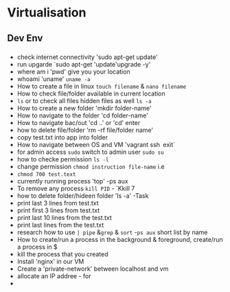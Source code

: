 # Virtualisation
## Dev Env
###

- check internet connectivity 'sudo apt-get update'
- run upgarde `sudo apt-get 'update'upgrade -y'
- where am i 'pwd' give you your location
- whoami 'uname' `uname -a`
- How to create a file in linux `touch filename` & `nano filename`
- How to check file/folder available in current location
- `ls` or to check all files hidden files as well `ls -a`
- How to create a new folder 'mkdir folder-name'
- How to navigate to the folder 'cd folder-name'
- How to navigate bac/out 'cd ..' or 'cd' enter
- how to delete file/folder 'rm -rf file/folder name'
- copy test.txt into app into folder
- How to navigate between OS and VM 'vagrant ssh` `exit`
- for admin access `sudo` switch to admin user `sudo su`
- how to checke permission `ls -l`
- change permission `chmod instruction file-name` i.e
- `chmod 700 test.text`
- currently running process 'top'
-ps aux
- To remove any process `kill PID` - `Kkill 7
- how to delete folder/hideen folder 'ls -a'
-Task
- print last 3 lines from test.txt
- print first 3 lines from test.txt
- print last 10 lines from the test.txt
- print last lines from the test.txt
- research how to use `| pipe` &`grep` & `sort`
-`ps aux` short list by name
- How to create/run a process in the background & foreground, create/run a 
process in $
- kill the process that you created
- Install 'nginx' in our VM
- Create a 'private-network' between localhost and vm
- allocate an IP addree - for 
- 

